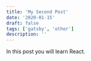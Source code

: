 ```yaml
---
title: 'My Second Post'
date: '2020-01-15'
draft: false
tags: ['gatsby', 'other']
description: ''
---
```


In this post you will learn React.
